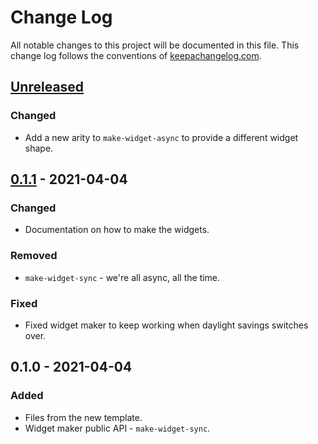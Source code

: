 # Change Log
All notable changes to this project will be documented in this file. This change log follows the conventions of [keepachangelog.com](http://keepachangelog.com/).

## [Unreleased]
### Changed
- Add a new arity to `make-widget-async` to provide a different widget shape.

## [0.1.1] - 2021-04-04
### Changed
- Documentation on how to make the widgets.

### Removed
- `make-widget-sync` - we're all async, all the time.

### Fixed
- Fixed widget maker to keep working when daylight savings switches over.

## 0.1.0 - 2021-04-04
### Added
- Files from the new template.
- Widget maker public API - `make-widget-sync`.

[Unreleased]: https://github.com/your-name/graph_app/compare/0.1.1...HEAD
[0.1.1]: https://github.com/your-name/graph_app/compare/0.1.0...0.1.1
